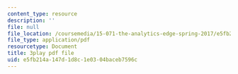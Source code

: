 ```yaml
---
content_type: resource
description: ''
file: null
file_location: /coursemedia/15-071-the-analytics-edge-spring-2017/e5fb214a147d1d8c1e0304baceb7596c_Kdbia6SXSFA.pdf
file_type: application/pdf
resourcetype: Document
title: 3play pdf file
uid: e5fb214a-147d-1d8c-1e03-04baceb7596c
---
```

